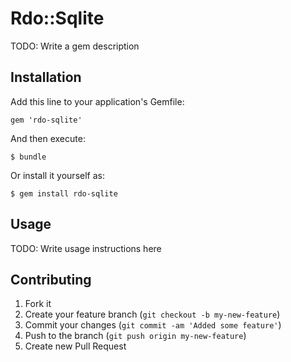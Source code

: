 # Rdo::Sqlite

TODO: Write a gem description

## Installation

Add this line to your application's Gemfile:

    gem 'rdo-sqlite'

And then execute:

    $ bundle

Or install it yourself as:

    $ gem install rdo-sqlite

## Usage

TODO: Write usage instructions here

## Contributing

1. Fork it
2. Create your feature branch (`git checkout -b my-new-feature`)
3. Commit your changes (`git commit -am 'Added some feature'`)
4. Push to the branch (`git push origin my-new-feature`)
5. Create new Pull Request
